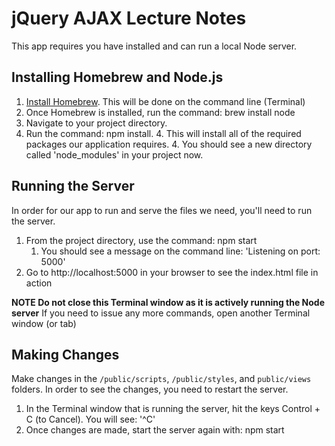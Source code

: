 # jQuery AJAX Lecture Notes
This app requires you have installed and can run a local Node server.

## Installing Homebrew and Node.js
1. [Install Homebrew](http://brew.sh/). This will be done on the command line (Terminal)
2. Once Homebrew is installed, run the command: brew install node
3. Navigate to your project directory.
4. Run the command: npm install.
    4. This will install all of the required packages our application requires.
    4. You should see a new directory called 'node_modules' in your project now.

## Running the Server
In order for our app to run and serve the files we need, you'll need to run the server.

1. From the project directory, use the command: npm start
    1. You should see a message on the command line: 'Listening on port: 5000'
2. Go to http://localhost:5000 in your browser to see the index.html file in action

**NOTE Do not close this Terminal window as it is actively running the Node server**
If you need to issue any more commands, open another Terminal window (or tab)

## Making Changes
Make changes in the `/public/scripts`, `/public/styles`, and `public/views` folders. In order to see the changes, you need to restart the server.

1. In the Terminal window that is running the server, hit the keys Control + C (to Cancel). You will see: '^C'
2. Once changes are made, start the server again with: npm start
